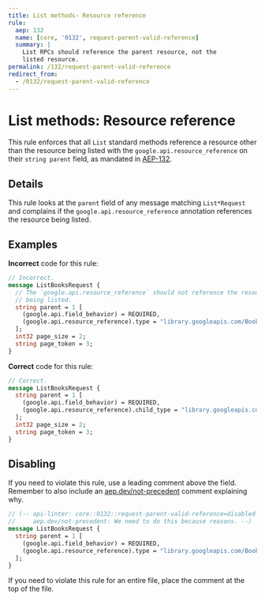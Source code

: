 ```yaml
---
title: List methods- Resource reference
rule:
  aep: 132
  name: [core, '0132', request-parent-valid-reference]
  summary: |
    List RPCs should reference the parent resource, not the
    listed resource.
permalink: /132/request-parent-valid-reference
redirect_from:
  - /0132/request-parent-valid-reference
---
```


# List methods: Resource reference

This rule enforces that all `List` standard methods reference a resource other
than the resource being listed with the `google.api.resource_reference` on
their `string parent` field, as mandated in [AEP-132][].

## Details

This rule looks at the `parent` field of any message matching `List*Request`
and complains if the `google.api.resource_reference` annotation references
the resource being listed.

## Examples

**Incorrect** code for this rule:

```proto
// Incorrect.
message ListBooksRequest {
  // The `google.api.resource_reference` should not reference the resource
  // being listed.
  string parent = 1 [
    (google.api.field_behavior) = REQUIRED,
    (google.api.resource_reference).type = "library.googleapis.com/Book"
  ];
  int32 page_size = 2;
  string page_token = 3;
}
```

**Correct** code for this rule:

```proto
// Correct.
message ListBooksRequest {
  string parent = 1 [
    (google.api.field_behavior) = REQUIRED,
    (google.api.resource_reference).child_type = "library.googleapis.com/Book"
  ];
  int32 page_size = 2;
  string page_token = 3;
}
```

## Disabling

If you need to violate this rule, use a leading comment above the field.
Remember to also include an [aep.dev/not-precedent][] comment explaining why.

```proto
// (-- api-linter: core::0132::request-parent-valid-reference=disabled
//     aep.dev/not-precedent: We need to do this because reasons. --)
message ListBooksRequest {
  string parent = 1 [
    (google.api.field_behavior) = REQUIRED,
    (google.api.resource_reference).type = "library.googleapis.com/Book"
  ];
}
```

If you need to violate this rule for an entire file, place the comment at the
top of the file.

[aep-132]: https://aep.dev/132
[aep.dev/not-precedent]: https://aep.dev/not-precedent
